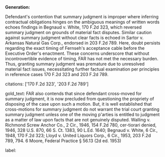 **Generation:**

Defendant's contention that summary judgment is improper where inferring contractual obligations hinges on the ambiguous meanings of written words echoes findings in Begnaud v. White, 170 F.2d 323, which reversed summary judgment on grounds of material fact disputes. Similar caution against summary judgment without clear facts is echoed in Sartor v. Arkansas Natural Gas Corp., endorsed in 203 F.2d 789. Here, doubt persists regarding the exact timing of Fernseh's acceptance cable before the Executive Order's enactment. These concerns underscore that without incontrovertible evidence of timing, FAR has not met the necessary burden. Thus, granting summary judgment was premature due to unresolved material fact issues, necessitating further factual examination per principles in reference cases 170 F.2d 323 and 203 F.2d 789.

citations: ['170 F.2d 323', '203 F.2d 789']

gold_text: FAR also contends that since defendant cross-moved for summary judgment, it is now precluded from questioning the propriety of disposing of the case upon such a motion. But, it is well established that cross-motions for summary judgment do not warrant the trial court granting summary judgment unless one of the moving p'arties is entitled to judgment as a matter of law upon facts that are not genuinely disputed. Walling v. Richmond Screw Anchor Co., 2 Cir., 1946, 154 F.2d 780, cer-tiorari denied, 1946, 328 U.S. 870, 66 S. Ct. 1383, 90 L.Ed. 1640; Begnaud v. White, 6 Cir., 1948, 170 F.2d 323; Lloyd v. United Liquors Corp., 6 Cir., 1953, 203 F.2d 789, 794. 6 Moore, Federal Practice § 56.13 (2d ed. 1953)

label: 